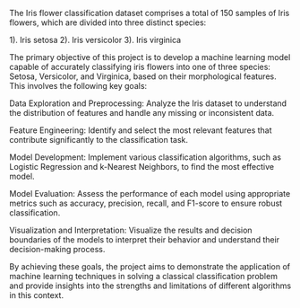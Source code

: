 The Iris flower classification dataset comprises a total of 150 samples of Iris flowers, which are divided into three distinct species:

1). Iris setosa 2). Iris versicolor 3). Iris virginica

The primary objective of this project is to develop a machine learning model capable of accurately classifying iris flowers into one of three species: Setosa, Versicolor, and Virginica, based on their morphological features. This involves the following key goals:

Data Exploration and Preprocessing: Analyze the Iris dataset to understand the distribution of features and handle any missing or inconsistent data.

Feature Engineering: Identify and select the most relevant features that contribute significantly to the classification task.

Model Development: Implement various classification algorithms, such as Logistic Regression and k-Nearest Neighbors, to find the most effective model.

Model Evaluation: Assess the performance of each model using appropriate metrics such as accuracy, precision, recall, and F1-score to ensure robust classification.

Visualization and Interpretation: Visualize the results and decision boundaries of the models to interpret their behavior and understand their decision-making process.

By achieving these goals, the project aims to demonstrate the application of machine learning techniques in solving a classical classification problem and provide insights into the strengths and limitations of different algorithms in this context.
